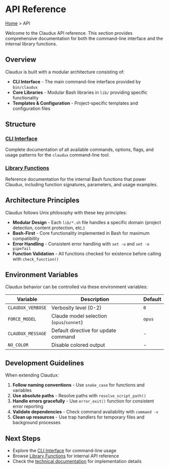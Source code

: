 # API Reference

[Home](/) > API

Welcome to the Claudux API reference. This section provides comprehensive documentation for both the command-line interface and the internal library functions.

## Overview

Claudux is built with a modular architecture consisting of:

- **CLI Interface** - The main command-line interface provided by `bin/claudux`
- **Core Libraries** - Modular Bash libraries in `lib/` providing specific functionality
- **Templates & Configuration** - Project-specific templates and configuration files

## Structure

### [CLI Interface](/api/cli)
Complete documentation of all available commands, options, flags, and usage patterns for the `claudux` command-line tool.

### [Library Functions](/api/library) 
Reference documentation for the internal Bash functions that power Claudux, including function signatures, parameters, and usage examples.

## Architecture Principles

Claudux follows Unix philosophy with these key principles:

- **Modular Design** - Each `lib/*.sh` file handles a specific domain (project detection, content protection, etc.)
- **Bash-First** - Core functionality implemented in Bash for maximum compatibility
- **Error Handling** - Consistent error handling with `set -u` and `set -o pipefail`
- **Function Validation** - All functions checked for existence before calling with `check_function()`

## Environment Variables

Claudux behavior can be controlled via these environment variables:

| Variable | Description | Default |
|----------|-------------|---------|
| `CLAUDUX_VERBOSE` | Verbosity level (0-2) | `0` |
| `FORCE_MODEL` | Claude model selection (`opus`/`sonnet`) | `opus` |
| `CLAUDUX_MESSAGE` | Default directive for update command | - |
| `NO_COLOR` | Disable colored output | - |

## Development Guidelines

When extending Claudux:

1. **Follow naming conventions** - Use `snake_case` for functions and variables
2. **Use absolute paths** - Resolve paths with `resolve_script_path()`  
3. **Handle errors gracefully** - Use `error_exit()` function for consistent error reporting
4. **Validate dependencies** - Check command availability with `command -v`
5. **Clean up resources** - Use trap handlers for temporary files and background processes

## Next Steps

- Explore the [CLI Interface](/api/cli) for command-line usage
- Browse [Library Functions](/api/library) for internal API reference
- Check the [technical documentation](/technical/) for implementation details